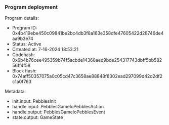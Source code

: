 ### Program deployment

Program details:
- Program ID: 0x4b419ebe450c09841be2bc4db3f8a163e358dfe47605422d28746de4aa9b3e74
- Status: Active
- Crteated at: 7-16-2024 18:53:21
- Codehash: 0x6b4b76cee495359b74f5acbde14368aed9bde254317743dbff5bb58256ff4f58
- Block hash: 0x74aff50357075a0c05cd47c3658ae88848f8302ead297099d42d2df2c1a0f763

Metadata:
- init.input: PebblesInit
- handle.input: PebblesGameIoPebblesAction
- handle.output: PebblesGameIoPebblesEvent
- state.output: GameState
